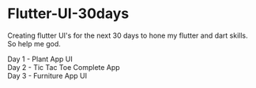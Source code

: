 # Flutter-UI-30days
Creating flutter UI's for the next 30 days to hone my flutter and dart skills. So help me god.


Day 1 - Plant App UI<br>
Day 2 - Tic Tac Toe Complete App <br>
Day 3 - Furniture App UI <br>
